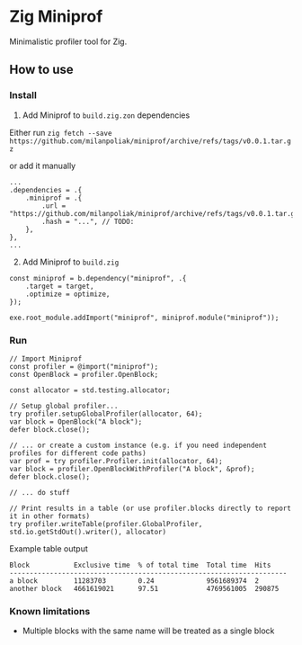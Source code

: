# Zig Miniprof

Minimalistic profiler tool for Zig.

## How to use

### Install

1. Add Miniprof to `build.zig.zon` dependencies

Either run `zig fetch --save https://github.com/milanpoliak/miniprof/archive/refs/tags/v0.0.1.tar.gz`

or add it manually

```zig
...
.dependencies = .{
    .miniprof = .{
        .url = "https://github.com/milanpoliak/miniprof/archive/refs/tags/v0.0.1.tar.gz",
        .hash = "...", // TODO:
    },
},
...
```

2. Add Miniprof to `build.zig`

```zig
const miniprof = b.dependency("miniprof", .{
    .target = target,
    .optimize = optimize,
});

exe.root_module.addImport("miniprof", miniprof.module("miniprof"));
```

### Run

```zig
// Import Miniprof
const profiler = @import("miniprof");
const OpenBlock = profiler.OpenBlock;

const allocator = std.testing.allocator;

// Setup global profiler...
try profiler.setupGlobalProfiler(allocator, 64);
var block = OpenBlock("A block");
defer block.close();

// ... or create a custom instance (e.g. if you need independent profiles for different code paths) 
var prof = try profiler.Profiler.init(allocator, 64);
var block = profiler.OpenBlockWithProfiler("A block", &prof);
defer block.close();

// ... do stuff

// Print results in a table (or use profiler.blocks directly to report it in other formats)
try profiler.writeTable(profiler.GlobalProfiler, std.io.getStdOut().writer(), allocator)
```

Example table output

```text
Block           Exclusive time  % of total time  Total time  Hits    
---------------------------------------------------------------------
a block         11283703        0.24             9561689374  2       
another block   4661619021      97.51            4769561005  290875 
```

### Known limitations

- Multiple blocks with the same name will be treated as a single block 